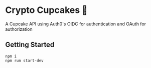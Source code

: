 # Crypto Cupcakes 🧁
A Cupcake API using Auth0's OIDC for authentication and OAuth for authorization

## Getting Started

    npm i
    npm run start-dev
